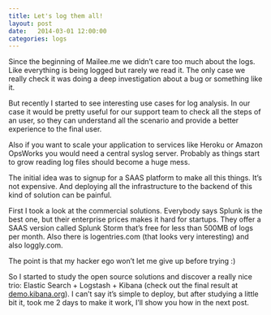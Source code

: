 ```yaml
---
title: Let's log them all!
layout: post
date:   2014-03-01 12:00:00
categories: logs
---
```


Since the beginning of Mailee.me we didn’t care too much about the logs. Like everything is being logged but rarely we read it. The only case we really check it was doing a deep investigation about a bug or something like it.

But recently I started to see interesting use cases for log analysis. In our case it would be pretty useful for our support team to check all the steps of an user, so they can understand all the scenario and provide a better experience to the final user.

Also if you want to scale your application to services like Heroku or Amazon OpsWorks you would need a central syslog server. Probably as things start to grow reading log files should become a huge mess.

The initial idea was to signup for a SAAS platform to make all this things. It’s not expensive. And deploying all the infrastructure to the backend of this kind of solution can be painful.

First I took a look at the commercial solutions. Everybody says Splunk is the best one, but their enterprise prices makes it hard for startups. They offer a SAAS version called Splunk Storm that’s free for less than 500MB of logs per month. Also there is logentries.com (that looks very interesting) and also loggly.com.

The point is that my hacker ego won’t let me give up before trying :)

So I started to study the open source solutions and discover a really nice trio: Elastic Search + Logstash + Kibana (check out the final result at <a href="http://demo.kibana.org" target="_blank">demo.kibana.org</a>). I can’t say it’s simple to deploy, but after studying a little bit it, took me 2 days to make it work, I’ll show you how in the next post.



